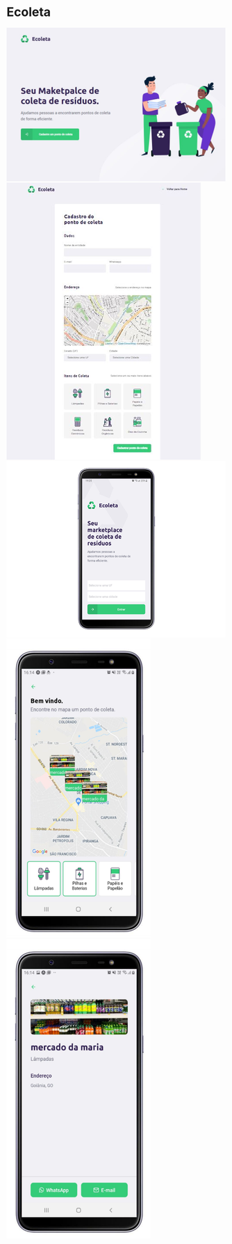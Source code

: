 # Ecoleta
<img src="/image/ecoletaw.JPG" />
<img src="/image/ecoletaw2.JPG" />
<img src="/image/home.png" />
<img src="/image/points.png" width="331" height="688" />
<img src="/image/detail.png" width="331" height="688" />

